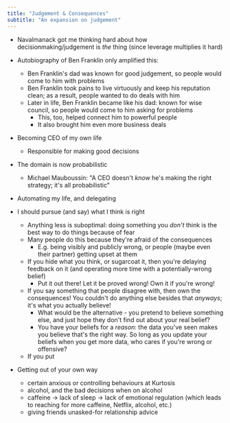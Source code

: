 ```yaml
---
title: "Judgement & Consequences"
subtitle: "An expansion on judgement"
---
```


- Navalmanack got me thinking hard about how decisionmaking/judgement is _the_ thing (since leverage multiplies it hard)
- Autobiography of Ben Franklin only amplified this:
    - Ben Franklin's dad was known for good judgement, so people would come to him with problems
    - Ben Franklin took pains to live virtuously and keep his reputation clean; as a result, people wanted to do deals with him
    - Later in life, Ben Franklin became like his dad: known for wise council, so people would come to him asking for problems
        - This, too, helped connect him to powerful people
        - It also brought him even more business deals
- Becoming CEO of my own life
    - Responsible for making good decisions
- The domain is now probabilistic
    - Michael Mauboussin: "A CEO doesn't _know_ he's making the right strategy; it's all probabilistic"
- Automating my life, and delegating
- I should pursue (and say) what I think is right
    - Anything less is suboptimal: doing something you _don't_ think is the best way to do things because of fear
    - Many people do this because they're afraid of the consequences
        - E.g. being visibly and publicly wrong, or people (maybe even their partner) getting upset at them
    - If you hide what you think, or sugarcoat it, then you're delaying feedback on it (and operating more time with a potentially-wrong belief)
        - Put it out there! Let it be proved wrong! Own it if you're wrong!
    - If you say something that people disagree with, then own the consequences! You couldn't do anything else besides that _anyways_; it's what you actually believe!
        - What would be the alternative - you pretend to believe something else, and just hope they don't find out about your real belief?
        - You have your beliefs for a _reason_: the data you've seen makes you believe that's the right way. So long as you update your beliefs when you get more data, who cares if you're wrong or offensive?
    - If you put 

- Getting out of your own way
    - certain anxious or controlling behaviours at Kurtosis
    - alcohol, and the bad decisions when on alcohol
    - caffeine -> lack of sleep -> lack of emotional regulation (which leads to reaching for more caffeine, Netflix, alcohol, etc.)
    - giving friends unasked-for relationship advice

